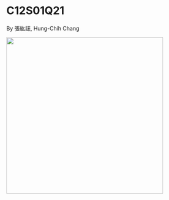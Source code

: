 # C12S01Q21
By 張紘誌, Hung-Chih Chang  

<img width="409" src="https://github.com/user-attachments/assets/e448579d-916f-47aa-a1c0-1499d0bc5f58"/>
